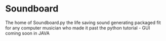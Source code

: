 # Soundboard
The home of Soundboard.py the life saving sound generating packaged fit for any computer musician who made it past the python tutorial - GUI coming soon in JAVA

